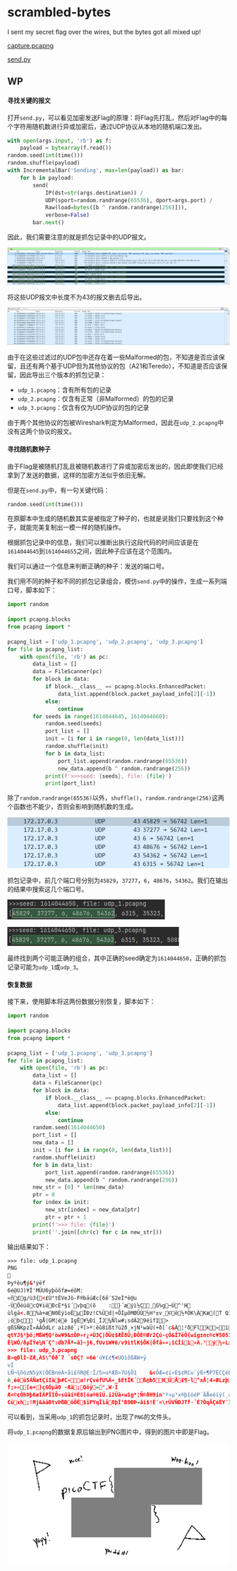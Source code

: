 # scrambled-bytes

I sent my secret flag over the wires, but the bytes got all mixed up!

[capture.pcapng](https://artifacts.picoctf.net/picoMini+by+redpwn/Forensics/scrambled-bytes/capture.pcapng)

[send.py](https://artifacts.picoctf.net/picoMini+by+redpwn/Forensics/scrambled-bytes/send.py)

## WP

#### 寻找关键的报文

打开`send.py`，可以看见加密发送Flag的原理：将Flag先打乱，然后对Flag中的每个字符用随机数进行异或加密后，通过UDP协议从本地的随机端口发出。

```python
with open(args.input, 'rb') as f:
    payload = bytearray(f.read())
random.seed(int(time()))
random.shuffle(payload)
with IncrementalBar('Sending', max=len(payload)) as bar:
    for b in payload:
        send(
            IP(dst=str(args.destination)) /
            UDP(sport=random.randrange(65536), dport=args.port) /
            Raw(load=bytes([b ^ random.randrange(256)])),
            verbose=False)
        bar.next()
```

因此，我们需要注意的就是抓包记录中的UDP报文。

![image-20210708230319048](scrambled-bytes.assets/image-20210708230319048.png)

将这些UDP报文中长度不为43的报文删去后导出。

![image-20210708230525051](scrambled-bytes.assets/image-20210708230525051.png)

由于在这些过滤过的UDP包中还存在着一些Malformed的包，不知道是否应该保留，且还有两个基于UDP但为其他协议的包（A21和Teredo），不知道是否应该保留，因此导出三个版本的抓包记录：

* `udp_1.pcapng`：含有所有包的记录
* `udp_2.pcapng`：仅含有正常（非Malformed）的包的记录
* `udp_3.pcapng`：仅含有仅为UDP协议的包的记录

由于两个其他协议的包被Wireshark判定为Malformed，因此在`udp_2.pcapng`中没有这两个协议的报文。

#### 寻找随机数种子

由于Flag是被随机打乱且被随机数进行了异或加密后发出的，因此即使我们已经拿到了发送的数据，这样的加密方法似乎依旧无解。

但是在`send.py`中，有一句关键代码：

```python
random.seed(int(time()))
```

在原脚本中生成的随机数其实是被指定了种子的，也就是说我们只要找到这个种子，就能完美复制出一模一样的随机操作。

根据抓包记录中的信息，我们可以推断出执行这段代码的时间应该是在`1614044645`到`1614044655`之间，因此种子应该在这个范围内。

我们可以通过一个信息来判断正确的种子：发送的端口号。

我们用不同的种子和不同的抓包记录组合，模仿`send.py`中的操作，生成一系列端口号，脚本如下：

```python
import random

import pcapng.blocks
from pcapng import *

pcapng_list = ['udp_1.pcapng', 'udp_2.pcapng', 'udp_3.pcapng']
for file in pcapng_list:
    with open(file, 'rb') as pc:
        data_list = []
        data = FileScanner(pc)
        for block in data:
            if block.__class__ == pcapng.blocks.EnhancedPacket:
                data_list.append(block.packet_payload_info[2][-1])
            else:
                continue
        for seeds in range(1614044645, 1614044660):
            random.seed(seeds)
            port_list = []
            init = [i for i in range(0, len(data_list))]
            random.shuffle(init)
            for b in data_list:
                port_list.append(random.randrange(65536))
                new_data.append(b ^ random.randrange(256))
            print(f'>>>seed: {seeds}, file: {file}')
            print(port_list)
```

除了`random.randrange(65536)`以外，`shuffle()`，`random.randrange(256)`这两个函数也不能少，否则会影响到随机数的生成。

![image-20210708232431500](scrambled-bytes.assets/image-20210708232431500.png)

抓包记录中，前几个端口号分别为`45829`，`37277`，`6`，`48676`，`54362`。我们在输出的结果中搜索这几个端口号。

![image-20210708232605235](scrambled-bytes.assets/image-20210708232605235.png)

![image-20210708232615775](scrambled-bytes.assets/image-20210708232615775.png)

最终找到两个可能正确的组合，其中正确的seed确定为`1614044650`，正确的抓包记录可能为`udp_1`或`udp_3`。

#### 恢复数据

接下来，使用脚本将这两份数据分别恢复，脚本如下：

```python
import random

import pcapng.blocks
from pcapng import *

pcapng_list = ['udp_1.pcapng', 'udp_3.pcapng']
for file in pcapng_list:
    with open(file, 'rb') as pc:
        data_list = []
        data = FileScanner(pc)
        for block in data:
            if block.__class__ == pcapng.blocks.EnhancedPacket:
                data_list.append(block.packet_payload_info[2][-1])
            else:
                continue
        random.seed(1614044650)
        port_list = []
        new_data = []
        init = [i for i in range(0, len(data_list))]
        random.shuffle(init)
        for b in data_list:
            port_list.append(random.randrange(65536))
            new_data.append(b ^ random.randrange(256))
        new_str = [0] * len(new_data)
        ptr = 0
        for index in init:
            new_str[index] = new_data[ptr]
            ptr = ptr + 1
        print(f'>>> file: {file}')
        print(''.join([chr(c) for c in new_str]))
```

输出结果如下：

```xml
>>> file: udp_1.pcapng
PNG

Þyºèu¶ý&³ýëf
6é@UJ)¥Î'MÜU6yþöõfæ=éôM:
«ñ£g/ù3{<£Ú°tÉVeJò-F®bäúÆc[6ê¨S2eÌ*ë@u
·ÚÕëúôcQ¥iöÐcÈ*§í´vþq(õ	­:}´æýì½Ç¸G%g¬Ú^'H
ùlgä<.8%à+æN0ÈýìoÊµÏÐz!C%Ùd|¤ÕÌµõMØÛÙ½H³±v¸©ë½ªÖK\ÀKæ(T Qì jzpÛõ
;öbç ¹gÅ|GM¦éè IgË¥­¼Ðí_ÏJ¼Ñlw#¡sdÀ29ëïfI>
gßSÑKpzÏ»ÁÁÖdLr aìz8ê`¡ª[>º:êû8íßt?ù2ð¸×jN¹wàÜ(+ð[`c&À¦²ðFlk»ìi\¬ÍØÌàØ¯ÓUÅ:c@Ëaò¤~°0c!«úÙÝ Ù Mw[a={®õÚô$Âÿ©dñ2¼El¡T0¢§·1¹Ó/ekÚ,+ØúH+È¨oiÝì6¢û´_ÊñLw)L[Üa·V´ëïûH¬K$ü+¡¡Mö@ñ5éé]¹ÛÈj´]%8obõCøÙ¬ÀßÅ´tÕ32	,5uØÉÂÁ¥´à¤ñ®¨Ô9öORý?'îeÓ5½ªæ0ÔÕ> BÕK7°Þ#Z±^íç;kñ4ZK"Ã<kÂ:B³@6bxÐå¢ÏX±WêEÆVâAÑ£¨Ñ^evNóÏ¦Íæt>úÖÜ¯úý8W®HôÄ|é[êßBwaÀ2Ø(LÁ
qtYJ§¹þô;MßW¶Q²òw¥9&±ÒÞ»r¿+Ù3Ç|ÓÙ¢$ÆË8Û;ÐÕE©Ør2Çú-çÓ&Î7ëÖ{wig±nc©c¥5053Ü\.ÝVP>µÛ0ïIn
Ê¾WÓ/ðµÎÝe¼N¨Ç^:db7Åª=ã}~j6,fUvíW¥6/v9ìtlK§ÕK|Õfå»¤¡îCÎîì»À.°ý½»L±g¨â÷    IEND®B`
>>> file: udp_3.pcapng
B»qÐlÍ~ZÆ,ÀS\^Óð¯7 ¯sOÇ? =6é'ú¥£¢¶<UOìõßÆW+ÿ
vÎ
LÑ¬¾ñòzN5ýX(ÓÉBnèÀ÷åï£ñR@E:Î/5>uªÆß>7U§Õ1	&<ÔÆ=¢í«È$¢RCu`ýß÷¶P7ÈCÇéLn©Ãñpì'[
è¸éëù5ÁÑætÇíIàþ#C»a!rÇvéfU%Á«_$EtÏK´ß@b5HÜÅ£¶-l^xÅ¦4»ØLzþúÙ@§P¤K¿XÌ-¸çÌ(rË-Í*R+{qùLm[ö±NÛåÿö ~zà%Uêêén5´T¼G	yÒ
f;>»[e+}çGÓµã0 -Æä;Qôÿ=°,W·Ì
Æ<©¢ÒhÞþ6øÍÁPÏÍÔ¤sûãí®É8[óa®6îÚ.i2Üã×w1g*¦Ñ©ðH9ín"º»µ³x®þîôéP´ÄÅeéïý(¸ú¥¿Z}ÈA"o+;RiJÀXØDYÞ'ogÆnGMíÂ¦MU'´
Cüxh;!Mj&àäBtvÞßÐôÖÊ$ïPYqÏìå8þÎ°B9ÐÞ=ãi$!É¨=\rÜVÑÐJTf·¯É?ÒqÃÇéÉY¨ìw(mße©ø¤Oz¯Ã]Æo½_3ø¶¿ÈhdGê ²3¢e©Ký ìßÉ5û=ò|§qÅÎ]¡·|x;Î¢P~|êðU¸$7õ®HÐQf<µdÝ'×)}¤]°Çjuá
```

可以看到，当采用`udp_1`的抓包记录时，出现了`PNG`的文件头。

将`udp_1.pcapng`的数据复原后输出到PNG图片中，得到的图片中即是Flag。

![image-20210708234111717](scrambled-bytes.assets/image-20210708234111717.png)
